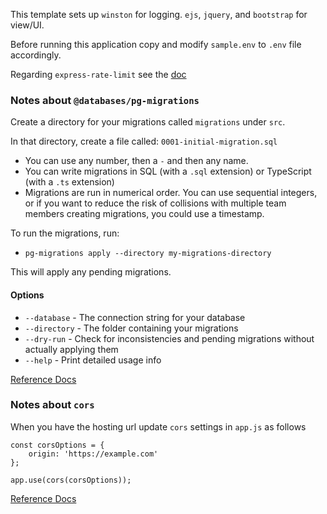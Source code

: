 This template sets up `winston` for logging. `ejs`, `jquery`, and `bootstrap` for view/UI.

Before running this application copy and modify `sample.env` to `.env` file accordingly. 

Regarding `express-rate-limit` see the [doc](https://express-rate-limit.mintlify.app/quickstart/usage)

### Notes about `@databases/pg-migrations`

Create a directory for your migrations called `migrations` under `src`. 

In that directory, create a file called: `0001-initial-migration.sql`
- You can use any number, then a `-` and then any name. 
- You can write migrations in SQL (with a `.sql` extension) or TypeScript (with a `.ts` extension)
- Migrations are run in numerical order. You can use sequential integers, or if you want to reduce the risk of collisions with multiple team members creating migrations, you could use a timestamp.

To run the migrations, run:
- `pg-migrations apply --directory my-migrations-directory`

This will apply any pending migrations.

#### Options
- `--database` - The connection string for your database
- `--directory` - The folder containing your migrations 
- `--dry-run` - Check for inconsistencies and pending migrations without actually applying them 
- `--help` - Print detailed usage info

[Reference Docs](https://www.atdatabases.org/docs/pg-migrations)


### Notes about `cors`

When you have the hosting url update `cors` settings in `app.js` as follows
```
const corsOptions = {
    origin: 'https://example.com'
};

app.use(cors(corsOptions));
```
[Reference Docs](https://www.npmjs.com/package/cors)
